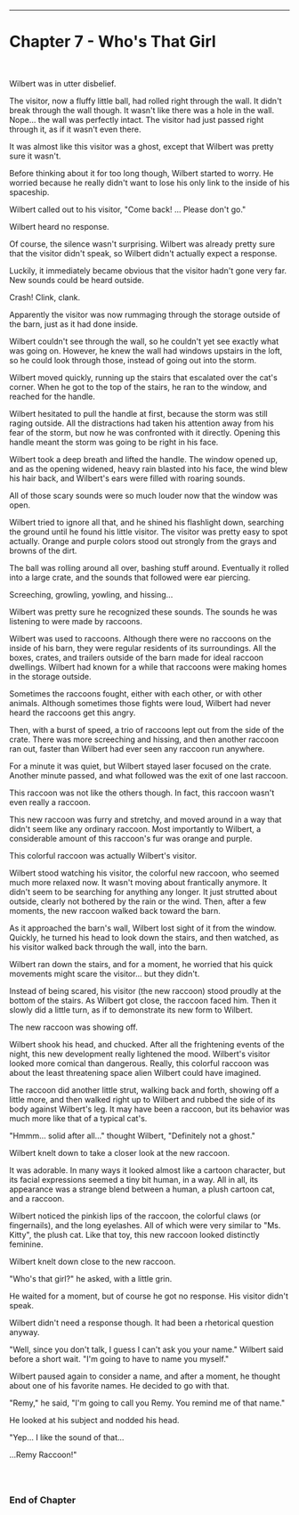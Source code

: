 --------------------------------------------------------------

<a id="Story--Main--Chapter--Whos-That-Girl"></a>
Chapter 7 - Who's That Girl
======================
<br>


Wilbert was in utter disbelief.

The visitor, now a fluffy little ball, had rolled right through the wall. It didn't break through the wall though.  It wasn't like there was a hole in the wall.  Nope... the wall was perfectly intact.  The visitor had just passed right through it, as if it wasn't even there.

It was almost like this visitor was a ghost, except that Wilbert was pretty sure it wasn't.

Before thinking about it for too long though, Wilbert started to worry. He worried because he really didn't want to lose his only link to the inside of his spaceship.

Wilbert called out to his visitor,  "Come back!  ... Please don't go."

Wilbert heard no response.

Of course, the silence wasn't surprising. Wilbert was already pretty sure that the visitor didn't speak, so Wilbert didn't actually expect a response.

Luckily, it immediately became obvious that the visitor hadn't gone very far.  New sounds could be heard outside.

Crash! Clink, clank.


Apparently the visitor was now rummaging through the storage outside of the barn, just as it had done inside.

Wilbert couldn't see through the wall, so he couldn't yet see exactly what was going on. However, he knew the wall had windows upstairs in the loft, so he could look through those, instead of going out into the storm.

Wilbert moved quickly, running up the stairs that escalated over the cat's corner. When he got to the top of the stairs, he ran to the window, and reached for the handle.

Wilbert hesitated to pull the handle at first, because the storm was still raging outside. All the distractions had taken his attention away from his fear of the storm, but now he was confronted with it directly. Opening this handle meant the storm was going to be right in his face.

Wilbert took a deep breath and lifted the handle. The window opened up, and as the opening widened, heavy rain blasted into his face, the wind blew his hair back, and Wilbert's ears were filled with roaring sounds.

All of those scary sounds were so much louder now that the window was open.

Wilbert tried to ignore all that, and he shined his flashlight down, searching the ground until he found his little visitor. The visitor was pretty easy to spot actually.  Orange and purple colors stood out strongly from the grays and browns of the dirt.

The ball was rolling around all over, bashing stuff around. Eventually it rolled into a large crate, and the sounds that followed were ear piercing.

Screeching, growling, yowling, and hissing... 

Wilbert was pretty sure he recognized these sounds. The sounds he was listening to were made by raccoons.

Wilbert was used to raccoons.  Although there were no raccoons on the inside of his barn, they were regular residents of its surroundings. All the boxes, crates, and trailers outside of the barn made for ideal raccoon dwellings. Wilbert had known for a while that raccoons were making  homes in the storage outside.

Sometimes the raccoons fought, either with each other, or with other animals. Although sometimes those fights were loud, Wilbert had never heard the raccoons get this angry. 

Then, with a burst of speed, a trio of raccoons lept out from the side of the crate.  There was more screeching and hissing, and then another raccoon ran out, faster than Wilbert had ever seen any raccoon run anywhere.

For a minute it was quiet, but Wilbert stayed laser focused on the crate. Another minute passed, and what followed was the exit of one last raccoon.

This raccoon was not like the others though.  In fact, this raccoon wasn't even really a raccoon.

This new raccoon was furry and stretchy, and moved around in a way that didn't seem like any ordinary raccoon. Most importantly to Wilbert, a considerable amount of this raccoon's fur was orange and purple.

This colorful raccoon was actually Wilbert's visitor.

Wilbert stood watching his visitor, the colorful new raccoon, who seemed much more relaxed now. It wasn't moving about frantically anymore. It didn't seem to be searching for anything any longer. It just strutted about outside, clearly not bothered by the rain or the wind. Then, after a few moments, the new raccoon walked back toward the barn.

As it approached the barn's wall, Wilbert lost sight of it from the window. Quickly, he turned his head to look down the stairs, and then watched, as his visitor walked back through the wall, into the barn. 

Wilbert ran down the stairs, and for a moment, he worried that his quick movements might scare the visitor... but they didn't.

Instead of being scared, his visitor (the new raccoon) stood proudly at the bottom of the stairs. As Wilbert got close, the raccoon faced him. Then it slowly did a little turn, as if to demonstrate its new form to Wilbert.

The new raccoon was showing off.

Wilbert shook his head, and chucked.  After all the frightening events of the night, this new development really lightened the mood.  Wilbert's visitor looked more comical than dangerous. Really, this colorful raccoon was about the least threatening space alien Wilbert could have imagined.

The raccoon did another little strut, walking back and forth, showing off a little more, and then walked right up to Wilbert and rubbed the side of its body against Wilbert's leg. It may have been a raccoon, but its behavior was much more like that of a typical cat's.

"Hmmm…  solid after all…"  thought Wilbert, "Definitely not a ghost."

Wilbert knelt down to take a closer look at the new raccoon.

It was adorable. In many ways it looked almost like a cartoon character, but its facial expressions seemed a tiny bit human, in a way. All in all, its appearance was a strange blend between a human, a plush cartoon cat, and a raccoon.

Wilbert noticed the pinkish lips of the raccoon, the colorful claws (or fingernails), and the long eyelashes. All of which were very similar to "Ms. Kitty", the plush cat. Like that toy, this new raccoon looked distinctly feminine.

Wilbert knelt down close to the new raccoon.

"Who's that girl?"  he asked, with a little grin.

He waited for a moment, but of course he got no response. His visitor didn't speak.

Wilbert didn't need a response though. It had been a rhetorical question anyway.

"Well, since you don't talk, I guess I can't ask you your name." Wilbert said before a short wait. "I'm going to have to name you myself."

Wilbert paused again to consider a name, and after a moment, he thought about one of his favorite names. He decided to go with that.

"Remy," he said, "I'm going to call you Remy. You remind me of that name."

He looked at his subject and nodded his head.

"Yep... I like the sound of that...

...Remy Raccoon!"




### <br><br>End of Chapter
